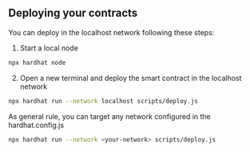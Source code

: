 

## Deploying your contracts
You can deploy in the localhost network following these steps:

1. Start a local node

```sh
npx hardhat node
```

2. Open a new terminal and deploy the smart contract in the localhost network
```sh
npx hardhat run --network localhost scripts/deploy.js
```

As general rule, you can target any network configured in the hardhat.config.js
```sh
npx hardhat run --network <your-network> scripts/deploy.js
```